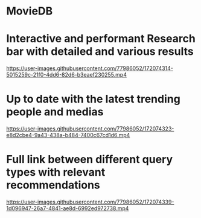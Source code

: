 # MovieDB

# Interactive and performant Research bar with detailed and various results



https://user-images.githubusercontent.com/77986052/172074314-5015259c-21f0-4dd6-82d6-b3eaef230255.mp4



# Up to date with the latest trending people and medias



https://user-images.githubusercontent.com/77986052/172074323-e8d2cbe4-9a43-438a-b484-7400c67cd1d6.mp4



# Full link between different query types with relevant recommendations



https://user-images.githubusercontent.com/77986052/172074339-1d096947-26a7-4841-ae8d-6992ed972738.mp4

